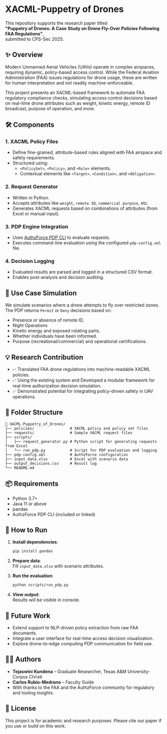 # XACML-Puppetry of Drones

This repository supports the research paper titled  
**"Puppetry of Drones: A Case Study on Drone Fly-Over Policies Following FAA Regulations"**,  
submitted to CPS-Sec 2025.

## ✨ Overview

Modern Unmanned Aerial Vehicles (UAVs) operate in complex airspaces, requiring dynamic, policy-based access control. While the Federal Aviation Administration (FAA) issues regulations for drone usage, these are written for human interpretation and not readily machine-enforceable.

This project presents an XACML-based framework to automate FAA regulatory compliance checks, simulating access control decisions based on real-time drone attributes such as weight, kinetic energy, remote ID broadcast, purpose of operation, and more.

## 🛠️ Components

### 1. **XACML Policy Files**
- Define fine-grained, attribute-based rules aligned with FAA airspace and safety requirements.
- Structured using:
  - `<PolicySet>`, `<Policy>`, and `<Rule>` elements.
  - Contextual elements like `<Target>`, `<Condition>`, and `<Obligation>`.

### 2. **Request Generator**
- Written in Python.
- Accepts attributes like `weight`, `remote ID`, `commercial purpose`, etc.
- Generates XACML requests based on combinations of attributes (from Excel or manual input).

### 3. **PDP Engine Integration**
- Uses [AuthzForce PDP CLI](https://github.com/authzforce/core) to evaluate requests.
- Executes command-line evaluation using the configured `pdp-config.xml` file.

### 4. **Decision Logging**
- Evaluated results are parsed and logged in a structured CSV format.
- Enables post-analysis and decision auditing.

## 🧪 Use Case Simulation

We simulate scenarios where a drone attempts to fly over restricted zones. The PDP returns `Permit` or `Deny` decisions based on:
- Presence or absence of remote ID.
- Night Operations
- Kinetic energy and exposed rotating parts.
- Whether individuals have been informed.
- Purpose (recreational/commercial) and operational certifications.

## 💡 Research Contribution

- ✅ Translated FAA drone regulations into machine-readable XACML policies.
- ✅ Using the existing system and Developed a modular framework for real-time authorization decision simulation.
- ✅ Demonstrated potential for integrating policy-driven safety in UAV operations.

## 🔗 Folder Structure

```
📁 XACML-Puppetry_of_Drones/
├── policies/                # XACML policy and policy set files
├── requests/                # Sample XACML request files
├── scripts/
│   ├── request_generator.py # Python script for generating requests from Excel
│   └── run_pdp.py           # Script for PDP evaluation and logging
├── pdp-config.xml           # AuthzForce configuration
├── input_data.xlsx          # Excel with scenario data
├── output_decisions.csv     # Result log
└── README.md
```

## 📦 Requirements

- Python 3.7+
- Java 11 or above
- pandas
- AuthzForce PDP CLI (included or linked)

## 🚀 How to Run

1. **Install dependencies**:
   ```bash
   pip install pandas
   ```

2. **Prepare data**:  
   Fill `input_data.xlsx` with scenario attributes.

3. **Run the evaluation**:
   ```bash
   python scripts/run_pdp.py
   ```

4. **View output**:  
   Results will be visible in console.

## 🧭 Future Work

- Extend support to NLP-driven policy extraction from raw FAA documents.
- Integrate a user interface for real-time access decision visualization.
- Explore drone-to-edge computing PDP communication for field use.

## 👩‍💻 Authors

- **Tejaswini Kundena** – Graduate Researcher, Texas A&M University-Corpus Christi  
- **Carlos Rubio-Medrano** – Faculty Guide
- With thanks to the FAA and the AuthzForce community for regulatory and tooling insights.

## 📜 License

This project is for academic and research purposes. Please cite our paper if you use or build on this work.
